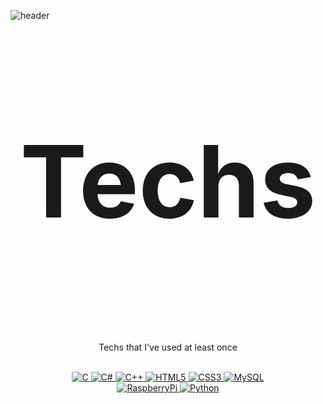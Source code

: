 ![header](https://capsule-render.vercel.app/api?type=waving&color=auto&height=300&section=header&text=P.SangHyun%20&fontSize=50&animation=fadeIn&fontAlignY=38)
<p align='center' style="font-size: 160px;"><b> Techs  </b></p>
<p align='center'> Techs that I've used at least once </p>

<p align='center'>
   <br>
    <a href="https://github.com/vustkdgus/StudyC">
    <img alt="C" src ="https://img.shields.io/badge/C-A8B9CC.svg?&style=for-the-badge&logo=C&logoColor=white"/>
  </a>
  <a href=#MovieFinder>
    <img alt="C#" src ="https://img.shields.io/badge/CSharp-239120.svg?&style=for-the-badge&logo=CSharp&logoColor=white"/>
  </a>
   <a href=#WinformBasic>
    <img alt="C++" src ="https://img.shields.io/badge/C++-00599C.svg?&style=for-the-badge&logo=C++&logoColor=white"/>
  </a>
  <a href=#WPF1>
    <img alt="HTML5" src ="https://img.shields.io/badge/HTML5-E34F26.svg?&style=for-the-badge&logo=HTML5&logoColor=white"/>
  </a>
   <a href=#WPF1>
    <img alt="CSS3" src ="https://img.shields.io/badge/CSS3-1572B6.svg?&style=for-the-badge&logo=CSS3&logoColor=white"/>
  </a>
   <a href=#WPF1>
    <img alt="MySQL" src ="https://img.shields.io/badge/MySQL-4479A1.svg?&style=for-the-badge&logo=MySQL&logoColor=white"/>
  </a>
   <br>
   <a href=#WPF1>
    <img alt="RaspberryPi" src ="https://img.shields.io/badge/RaspberryPi-A22846.svg?&style=for-the-badge&logo=RaspberryPi&logoColor=white"/>
  </a>
   <a href=#WPF1> 
      <img alt="Python" src ="https://img.shields.io/badge/Python-3776AB.svg?&style=for-the-badge&logo=Python&logoColor=white"/>
   </a>
</p>
<br>
<br>
